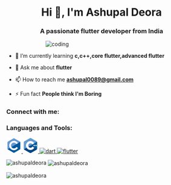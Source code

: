<h1 align="center">Hi 👋, I'm Ashupal Deora</h1>
<h3 align="center">A passionate flutter developer from India</h3>
<img align="right" alt="coding" width="400" src="https://media.tenor.com/NOYF3f82b_gAAAAC/programmer.gif">

<p align="left"> <a href="https://twitter.com/" target="blank"><img src="https://img.shields.io/twitter/follow/?logo=twitter&style=for-the-badge" alt="" /></a> </p>

- 🌱 I’m currently learning **c,c++,core flutter,advanced flutter**

- 💬 Ask me about **flutter**

- 📫 How to reach me **ashupal0089@gmail.com**

- ⚡ Fun fact **People think I'm Boring**

<h3 align="left">Connect with me:</h3>
<p align="left">
</p>

<h3 align="left">Languages and Tools:</h3>
<p align="left"> <a href="https://www.cprogramming.com/" target="_blank" rel="noreferrer"> <img src="https://raw.githubusercontent.com/devicons/devicon/master/icons/c/c-original.svg" alt="c" width="40" height="40"/> </a> <a href="https://www.w3schools.com/cpp/" target="_blank" rel="noreferrer"> <img src="https://raw.githubusercontent.com/devicons/devicon/master/icons/cplusplus/cplusplus-original.svg" alt="cplusplus" width="40" height="40"/> </a> <a href="https://dart.dev" target="_blank" rel="noreferrer"> <img src="https://www.vectorlogo.zone/logos/dartlang/dartlang-icon.svg" alt="dart" width="40" height="40"/> </a> <a href="https://flutter.dev" target="_blank" rel="noreferrer"> <img src="https://www.vectorlogo.zone/logos/flutterio/flutterio-icon.svg" alt="flutter" width="40" height="40"/> </a> </p>

<p><img align="left" src="https://github-readme-stats.vercel.app/api/top-langs?username=ashupaldeora&show_icons=true&locale=en&layout=compact" alt="ashupaldeora" /></p>

<p>&nbsp;<img align="center" src="https://github-readme-stats.vercel.app/api?username=ashupaldeora&show_icons=true&locale=en" alt="ashupaldeora" /></p>

<p><img align="center" src="https://github-readme-streak-stats.herokuapp.com/?user=ashupaldeora&" alt="ashupaldeora" /></p>
